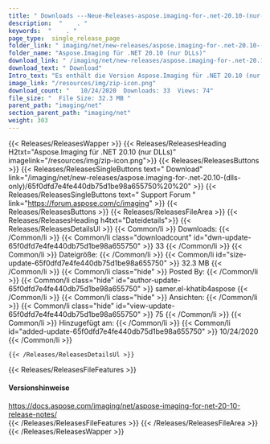 ```yaml
---
title: " Downloads ---Neue-Releases-aspose.imaging-for-.net-20.10-(nur-dlls) . "
description:  "    . " 
keywords:  "    . " 
page_type:  single_release_page
folder_link: " imaging/net/new-releases/aspose.imaging-for-.net-20.10-(dlls-only)/"
folder_name: "Aspose.Imaging für .NET 20.10 (nur DLLs)"
download_link: " /imaging/net/new-releases/aspose.imaging-for-.net-20.10-(dlls-only)/65f0dfd7e4fe440db75d1be98a655750"
download_text: " Download"
Intro_text: "Es enthält die Version Aspose.Imaging für .NET 20.10 (nur Dlls)."
image_link: "/resources/img/zip-icon.png"
download_count: "   10/24/2020  Downloads: 33  Views: 74"
file_size: "  File Size: 32.3 MB "
parent_path: "imaging/net"
section_parent_path: "imaging/net"
weight: 303
---
```


{{< Releases/ReleasesWapper >}}
  {{< Releases/ReleasesHeading H2txt="Aspose.Imaging für .NET 20.10 (nur DLLs)" imagelink="/resources/img/zip-icon.png">}}
  {{< Releases/ReleasesButtons >}}
    {{< Releases/ReleasesSingleButtons text=" Download" link="/imaging/net/new-releases/aspose.imaging-for-.net-20.10-(dlls-only)/65f0dfd7e4fe440db75d1be98a655750%20%20" >}}
    {{< Releases/ReleasesSingleButtons text=" Support Forum " link="https://forum.aspose.com/c/imaging" >}}
  {{< Releases/ReleasesButtons >}}
  {{< Releases/ReleasesFileArea >}}
    {{< Releases/ReleasesHeading h4txt="Dateidetails">}}
    {{< Releases/ReleasesDetailsUl >}}
            {{< Common/li >}} Downloads: {{< /Common/li >}}
      {{< Common/li class="downloadcount" id="dwn-update-65f0dfd7e4fe440db75d1be98a655750" >}} 33 {{< /Common/li >}}
      {{< Common/li >}} Dateigröße: {{< /Common/li >}}
      {{< Common/li id="size-update-65f0dfd7e4fe440db75d1be98a655750" >}} 32.3 MB {{< /Common/li >}} 
      {{< Common/li  class="hide" >}} Posted By: {{< /Common/li >}} 
      {{< Common/li class="hide" id="author-update-65f0dfd7e4fe440db75d1be98a655750" >}} samer.el-khatib4aspose {{< /Common/li >}}
      {{< Common/li class="hide" >}} Ansichten: {{< /Common/li >}}
      {{< Common/li class="hide" id="view-update-65f0dfd7e4fe440db75d1be98a655750" >}} 75 {{< /Common/li >}}
      {{< Common/li >}} Hinzugefügt am: {{< /Common/li >}}
      {{< Common/li id="added-update-65f0dfd7e4fe440db75d1be98a655750" >}} 10/24/2020 {{< /Common/li >}} 

    {{< /Releases/ReleasesDetailsUl >}}

  {{< Releases/ReleasesFileFeatures >}}
      <h4>Versionshinweise</h4><div> <a href="https://docs.aspose.com/imaging/net/aspose-imaging-for-net-20-10-release-notes/">https://docs.aspose.com/imaging/net/aspose-imaging-for-net-20-10-release-notes/</a></div>
  {{< /Releases/ReleasesFileFeatures >}}
 {{< /Releases/ReleasesFileArea >}}
{{< /Releases/ReleasesWapper >}}



